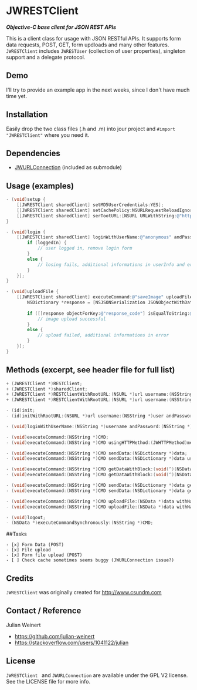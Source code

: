 # JWRESTClient
***Objective-C base client for JSON REST APIs***

This is a client class for usage with JSON RESTful APIs.
It supports form data requests, POST, GET, form updloads and many other features.
`JWRESTClient` includes `JWRESTUser` (collection of user properties), singleton support and a delegate protocol.

## Demo
I'll try to provide an example app in the next weeks, since I don't have much time yet.

## Installation
Easily drop the two class files (.h and .m) into jour project and `#import "JWRESTClient"` where you need it.

## Dependencies
- [JWURLConnection][1] (included as submodule)

## Usage (examples)
``` objective-c
- (void)setup {
    [[JWRESTClient sharedClient] setMD5UserCredentials:YES];
    [[JWRESTClient sharedClient] setCachePolicy:NSURLRequestReloadIgnoringCacheData];
    [[JWRESTClient sharedClient] serTootURL:[NSURL URLWithString:@"https://api.example.com/"]];
}

- (void)login {
    [[JWRESTClient sharedClient] loginWithUserName:@"anonymous" andPassword:@"•••••••••" sendAdditionalPOSTDate:@{@"timestamp": @1389265265} completion:^(BOOL loggedIn, NSDictionary *userInfo, JWRESTUser *user, NSError *error) {
        if (loggedIn) {
            // user logged in, remove login form
        }
        else {
            // losing fails, additional informations in userInfo and error
        }
    }];
}

- (void)uploadFile {
    [[JWRESTClient sharedClient] executeCommand:@"saveImage" uploadFile:imageData withName:@"1389265265.jpg" forFieldName:@"file_name" andAdditionalPOSTData:@{"exif":@{"aperture":@"2.4"}} getDataWithBlock:^(NSData *data, NSStringEncoding encoding) {
        NSDictionary *response = [NSJSONSerialization JSONObjectWithData:data options:NSJSONReadingAllowFragments | NSJSONReadingMutableContainers error:nil];
        
        if ([[response objectForKey:@"response_code"] isEqualToString:@"OK"]) {
            // image upload successful
        }
        else {
            // upload failed, additional informations in error
        }
    }];
}
```

## Methods (excerpt, see header file for full list)
``` objective-c
+ (JWRESTClient *)RESTClient;
+ (JWRESTClient *)sharedClient;
+ (JWRESTClient *)RESTClientWithRootURL:(NSURL *)url username:(NSString *)user andPassword:(NSString *)pass;
+ (JWRESTClient *)RESTClientWithRootURL:(NSURL *)url username:(NSString *)user andPassword:(NSString *)pass autoLogin:(BOOL)autoLogin;

- (id)init;
- (id)initWithRootURL:(NSURL *)url username:(NSString *)user andPassword:(NSString *)pass;

- (void)loginWithUserName:(NSString *)username andPassword:(NSString *)password sendAdditionalPOSTData:(NSDictionary *)data completion:(void(^)(BOOL loggedIn, NSDictionary *userInfo, JWRESTUser *user, NSError *error))completion;

- (void)executeCommand:(NSString *)CMD;
- (void)executeCommand:(NSString *)CMD usingHTTPMethod:(JWHTTPMethod)method;

- (void)executeCommand:(NSString *)CMD sendData:(NSDictionary *)data;
- (void)executeCommand:(NSString *)CMD sendData:(NSDictionary *)data usingHTTPMethod:(JWHTTPMethod)method;

- (void)executeCommand:(NSString *)CMD getDataWithBlock:(void(^)(NSData *data, NSStringEncoding encoding))dataBlock andFailBlock:(void(^)(NSError *error))failBlock;
- (void)executeCommand:(NSString *)CMD getDataWithBlock:(void(^)(NSData *data, NSStringEncoding encoding))dataBlock andFailBlock:(void(^)(NSError *error))failBlock usingHTTPMethod:(JWHTTPMethod)method;

- (void)executeCommand:(NSString *)CMD sendData:(NSDictionary *)data getDataWithBlock:(void(^)(NSData *data, NSStringEncoding encoding))dataBlock andFailBlock:(void(^)(NSError *error))failBlock;
- (void)executeCommand:(NSString *)CMD sendData:(NSDictionary *)data getDataWithBlock:(void(^)(NSData *data, NSStringEncoding encoding))dataBlock andFailBlock:(void (^)(NSError *))failBlock usingHTTPMethod:(JWHTTPMethod)method;

- (void)executeCommand:(NSString *)CMD uploadFile:(NSData *)data withName:(NSString *)name forFieldName:(NSString *)fieldName andAdditionalPOSTData:(NSDictionary *)POSTData getDataWithBlock:(void(^)(NSData *data, NSStringEncoding encoding))dataBlock andFailBlock:(void (^)(NSError *error))failBlock;
- (void)executeCommand:(NSString *)CMD uploadFile:(NSData *)data withName:(NSString *)name forFieldName:(NSString *)fieldName andAdditionalPOSTData:(NSDictionary *)POSTData addToQueue:(JWURLConnectionQueue *)queue getDataWithBlock:(void(^)(NSData *data, NSStringEncoding encoding))dataBlock andFailBlock:(void (^)(NSError *))failBlock;

- (void)logout;
- (NSData *)executeCommandSynchronously:(NSString *)CMD;
```

##Tasks
```
- [x] Form Data (POST)
- [x] File upload
- [x] Form file upload (POST)
- [ ] Check cache sometimes seems buggy (JWURLConnection issue?)
```

## Credits

`JWRESTClient` was originally created for http://www.csundm.com

## Contact / Reference

Julian Weinert

- https://github.com/julian-weinert
- https://stackoverflow.com/users/1041122/julian

## License

`JWRESTClient ` and `JWURLConnection` are available under the GPL V2 license. See the LICENSE file for more info.

  [1]: https://github.com/julian-weinert/JWURLConnection/ "JWURLConnection"
